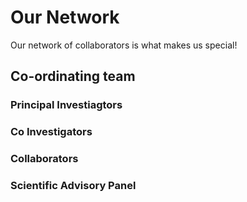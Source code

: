 # Our Network

Our network of collaborators is what makes us special!

## Co-ordinating team
### Principal Investiagtors
### Co Investigators
### Collaborators
### Scientific Advisory Panel


